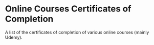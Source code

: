 # Online Courses Certificates of Completion

A list of the certificates of completion of various online courses (mainly Udemy).
